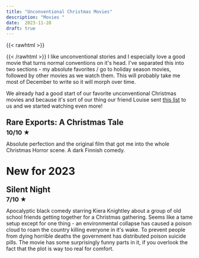 ```yaml
---
title: "Unconventional Christmas Movies"
description: "Movies "
date:  2023-11-28
draft: true
---
```

{{< rawhtml >}}
<style>
    h3 {
        margin-top: 0.5em!important;
        line-height: 1;
        padding: 0;
        margin-bottom:0!important;
    }

    h1, h2 {
        margin-top: 1.2em!important;
        line-height: 1;
        padding: 0;
        margin-bottom:0!important;
    }
</style>
{{< /rawhtml >}}
I like unconventional stories and I especially love a good movie that turns normal conventions on it's head.
I've separated this into two sections - my absolute favorites / go to holiday season movies, followed by 
other movies as we watch them. This will probably take me most of December to write so it will morph over time.

We already had a good start of our favorite unconventional Christmas movies and because it's sort of our thing 
our friend Louise sent [this list](https://www.goodhousekeeping.com/holidays/christmas-ideas/g29994860/best-christmas-horror-movies/) 
to us and we started watching even more!
<!--more-->

## Rare Exports: A Christmas Tale
### 10/10 ★
Absolute perfection and the original film that got me into the whole Christmas Horror scene. A dark Finnish comedy.

# New for 2023


## Silent Night
### 7/10 ★
Apocalyptic black comedy starring Kiera Knightley about a group of old school friends getting together for a Christmas gathering. 
Seems like a tame setup except for one thing - an environmental collapse has caused a poison cloud to roam the country killing 
everyone in it's wake. To prevent people from dying horrible deaths the government has distributed poison suicide pills. 
The movie has some surprisingly funny parts in it, if you overlook the fact that the plot is way too real for comfort. 






